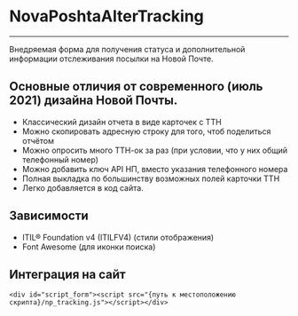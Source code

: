 # NovaPoshtaAlterTracking
---
Внедряемая форма для получения статуса и дополнительной информации отслеживания посылки на Новой Почте. 

## Основные отличия от современного (июль 2021) дизайна Новой Почты.
- Классический дизайн отчета в виде карточек с ТТН
- Можно скопировать адресную строку для того, чтоб поделиться отчётом
- Можно опросить много ТТН-ок за раз (при условии, что у них общий телефонный номер)
- Можно добавить ключ API НП, вместо указания телефонного номера
- Полная выкладка по большинству возможных полей карточки ТТН
- Легко добавляется в код сайта. 

## Зависимости
- ITIL® Foundation v4 (ITILFV4) (стили отображения)
- Font Awesome (для иконки поиска)

## Интеграция на сайт 
`<div id="script_form"><script src="{путь к местоположению скрипта}/np_tracking.js"></script></div>`
